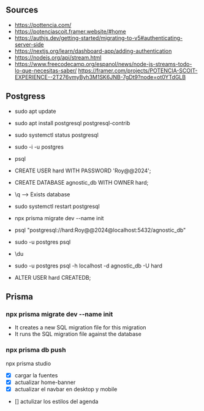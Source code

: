 ## Sources

- https://pottencia.com/
- https://potenciascoit.framer.website/#home
- https://authjs.dev/getting-started/migrating-to-v5#authenticating-server-side
- https://nextjs.org/learn/dashboard-app/adding-authentication
- https://nodejs.org/api/stream.html
- https://www.freecodecamp.org/espanol/news/node-js-streams-todo-lo-que-necesitas-saber/
  https://framer.com/projects/POTENCIA-SCOIT-EXPERIENCE--2T276vmyByh3M1SK6JNB-7gDt9?node=ot0YTdGLB

## Postgress

- sudo apt update
- sudo apt install postgresql postgresql-contrib
- sudo systemctl status postgresql
- sudo -i -u postgres
- psql

- CREATE USER hard WITH PASSWORD 'Roy@@2024';
- CREATE DATABASE agnostic_db WITH OWNER hard;
- \q --> Exists database

- sudo systemctl restart postgresql

- npx prisma migrate dev --name init
- psql "postgresql://hard:Roy@@2024@localhost:5432/agnostic_db"
- sudo -u postgres psql
- \du
- sudo -u postgres psql -h localhost -d agnostic_db -U hard
- ALTER USER hard CREATEDB;

## Prisma

### npx prisma migrate dev --name init

- It creates a new SQL migration file for this migration
- It runs the SQL migration file against the database

### npx prisma db push

npx prisma studio

- [x] cargar la fuentes
- [x] actualizar home-banner
- [x] actualizar el navbar en desktop y mobile
- [] actulizar los estilos del agenda
